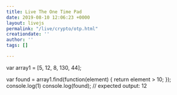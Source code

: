 ```yaml
---
title: Live The One Time Pad 
date: 2019-08-10 12:06:23 +0000
layout: livejs
permalink: "/live/crypto/otp.html"
creationdate: ''
author: ''
tags: []

---
```

var array1 = [5, 12, 8, 130, 44];

var found = array1.find(function(element) {
  return element > 10;
});
console.log(1)
console.log(found);
// expected output: 12
